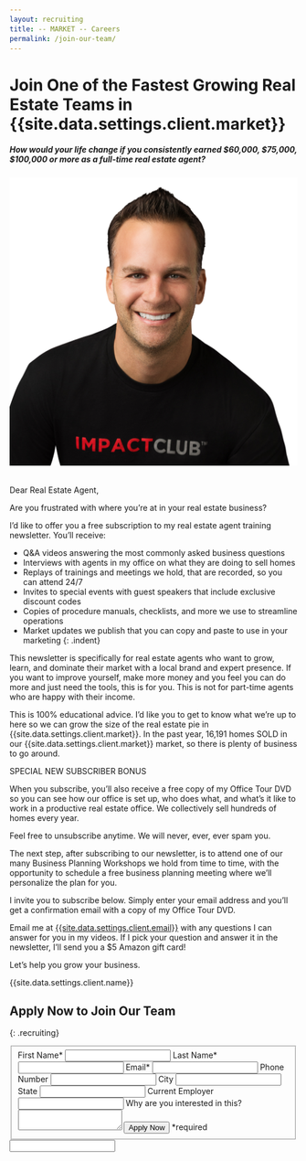 ```yaml
---
layout: recruiting
title: -- MARKET -- Careers
permalink: /join-our-team/
---
```


<div class="recruiting-page"><h1 class="join-us">Join One of the Fastest Growing Real Estate Teams in {{site.data.settings.client.market}}</h1><h5 class="join-us-subtitle">How would your life change if you consistently earned $60,000, $75,000, $100,000 or more as a full-time real estate agent?</h5><div class="recruiting-photo"><span class="client-image-container"><img alt="{{site.data.settings.client.name}}" class="client-image" src="/img/headshot.jpg" /> </span></div></div>

<figcaption class="caption">&nbsp;</figcaption>

Dear Real Estate Agent,

Are you frustrated with where you’re at in your real estate business?

I’d like to offer you a free subscription to my real estate agent training newsletter. You’ll receive:

* Q&A videos answering the most commonly asked business questions
* Interviews with agents in my office on what they are doing to sell homes
* Replays of trainings and meetings we hold, that are recorded, so you can attend 24/7
* Invites to special events with guest speakers that include exclusive discount codes
* Copies of procedure manuals, checklists, and more we use to streamline operations
* Market updates we publish that you can copy and paste to use in your marketing
{: .indent}

This newsletter is specifically for real estate agents who want to grow, learn, and dominate their market with a local brand and expert presence. If you want to improve yourself, make more money and you feel you can do more and just need the tools, this is for you. This is not for part-time agents who are happy with their income.

This is 100% educational advice. I’d like you to get to know what we’re up to here so we can grow the size of the real estate pie in {{site.data.settings.client.market}}. In the past year, 16,191 homes SOLD in our {{site.data.settings.client.market}} market, so there is plenty of business to go around.

SPECIAL NEW SUBSCRIBER BONUS

When you subscribe, you’ll also receive a free copy of my Office Tour DVD so you can see how our office is set up, who does what, and what’s it like to work in a productive real estate office. We collectively sell hundreds of homes every year.

Feel free to unsubscribe anytime. We will never, ever, ever spam you.

The next step, after subscribing to our newsletter, is to attend one of our many Business Planning Workshops we hold from time to time, with the opportunity to schedule a free business planning meeting where we’ll personalize the plan for you.

I invite you to subscribe below. Simply enter your email address and you’ll get a confirmation email with a copy of my Office Tour DVD.

Email me at [{{site.data.settings.client.email}}](mailto:{{site.data.settings.client.email}}) with any questions I can answer for you in my videos. If I pick your question and answer it in the newsletter, I’ll send you a $5 Amazon gift card\!

Let’s help you grow your business.

{{site.data.settings.client.name}}

## Apply Now to Join Our Team
{: .recruiting}

<form method="post" class="home-value cta-forms" action="https://formspree.io/{{site.data.settings.client.email}}" onsubmit="return setReturn()"><fieldset><label for="firstname">First Name*</label> <input type="text" required="" name="firstname" /> <label for="lastname">Last Name*</label> <input type="text" required="" name="lastname" /> <label for="email">Email*</label> <input type="text" name="name" /> <label for="phone">Phone Number </label> <input type="tel" name="phone" /> <!--base32-c9gq6t9k68pkcd3jcwpp4rbkcmtk4-base32--><label for="city">City </label> <input type="text" name="city" /> <label for="state">State </label> <input type="text" name="state" /> <label for="employer">Current Employer </label> <input type="text" name="employer" /> <label for="message">Why are you interested in this? </label><textarea name="employer"></textarea> <!--base32-c9gq6t9k68pk8cbme5gq4uv4cguqachj70r2urk1edjk6cg-base32--><input class="submit light-light" type="submit" value="Apply Now" name="submitrecruitingForm" /> <span class="asterisk">*required</span></fieldset><!--base32-c9gq6t9k68pk8c9he1t7cxkecdkpedhpe9h6at3me5r7ee1kddhpwx9q71up4tb3f1u6mc3mdcwp6vkg6rw3gc1dc9gq6t9k68-base32--><div class="hidden"><input type="hidden" value="{{site.data.settings.client.email}}" name="_to" /> <input type="hidden" value="Recruiting Contact Request Message From Your Vyral Careers and Training Video Blog" name="_subject" /> <input type="text" name="_gotcha" /></div></form>